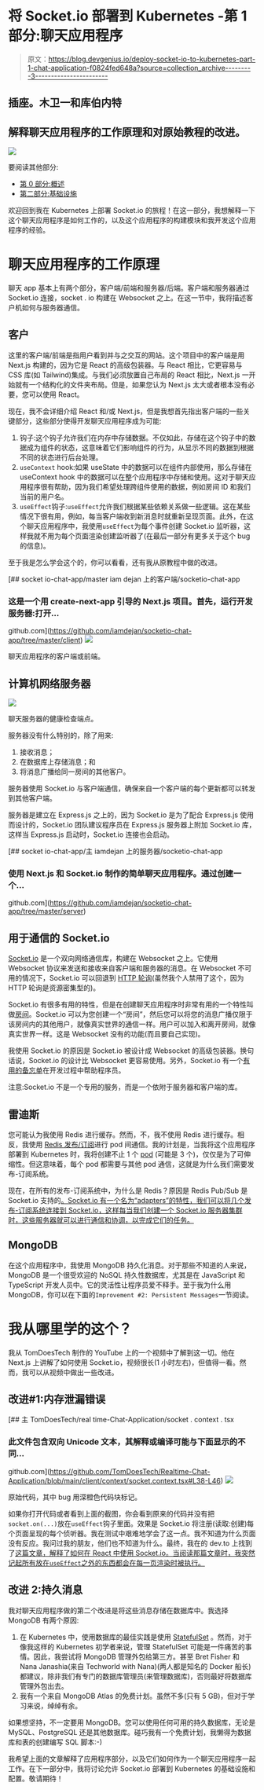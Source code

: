 # 将 Socket.io 部署到 Kubernetes -第 1 部分:聊天应用程序

> 原文：<https://blog.devgenius.io/deploy-socket-io-to-kubernetes-part-1-chat-application-f0824fed648a?source=collection_archive---------3----------------------->

## 插座。木卫一和库伯内特

## 解释聊天应用程序的工作原理和对原始教程的改进。

![](img/d2b96431dd48c29518166301f2f72c9d.png)

要阅读其他部分:

*   [第 0 部分:概述](/deploy-socket-io-to-kubernetes-part-0-overview-f192428b48a4)
*   [第二部分:基础设施](/deploy-socket-io-to-kubernetes-part-2-infrastructure-7764fec252d0)

欢迎回到我在 Kubernetes 上部署 Socket.io 的旅程！在这一部分，我想解释一下这个聊天应用程序是如何工作的，以及这个应用程序的构建模块和我开发这个应用程序的经验。

# 聊天应用程序的工作原理

聊天 app 基本上有两个部分，客户端/前端和服务器/后端。客户端和服务器通过 Socket.io 连接，socket . io 构建在 Websocket 之上。在这一节中，我将描述客户机如何与服务器通信。

## 客户

这里的客户端/前端是指用户看到并与之交互的网站。这个项目中的客户端是用 Next.js 构建的，因为它是 React 的高级包装器。与 React 相比，它更容易与 CSS 库(如 Tailwind)集成。与我们必须放置自己布局的 React 相比，Next.js 一开始就有一个结构化的文件夹布局。但是，如果您认为 Next.js 太大或者根本没有必要，您可以使用 React。

现在，我不会详细介绍 React 和/或 Next.js，但是我想首先指出客户端的一些关键部分，这些部分使得开发聊天应用程序成为可能:

1.  钩子:这个钩子允许我们在内存中存储数据。不仅如此，存储在这个钩子中的数据成为组件的状态，这意味着它们影响组件的行为，从显示不同的数据到根据不同的状态进行后台处理。
2.  `useContext` hook:如果 useState 中的数据可以在组件内部使用，那么存储在 useContext hook 中的数据可以在整个应用程序中存储和使用。这对于聊天应用程序很有帮助，因为我们希望处理跨组件使用的数据，例如房间 ID 和我们当前的用户名。
3.  `useEffect`钩子:`useEffect`允许我们根据某些依赖关系做一些逻辑。这在某些情况下很有用，例如，每当客户端收到新消息时就重新呈现页面。此外，在这个聊天应用程序中，我使用`useEffect`为每个事件创建 Socket.io 监听器，这样我就不用为每个页面渲染创建监听器了(在最后一部分有更多关于这个 bug 的信息)。

至于我是怎么学会这个的，你可以看看，还有我从原教程中做的改进。

[](https://github.com/iamdejan/socketio-chat-app/tree/master/client) [## socket io-chat-app/master iam dejan 上的客户端/socketio-chat-app

### 这是一个用 create-next-app 引导的 Next.js 项目。首先，运行开发服务器:打开…

github.com](https://github.com/iamdejan/socketio-chat-app/tree/master/client) ![](img/c6c8e56dab8b607d7a870484e7eb43f4.png)

聊天应用程序的客户端或前端。

## 计算机网络服务器

![](img/7c3fd93cb256aad56f5ec4599de697e2.png)

聊天服务器的健康检查端点。

服务器没有什么特别的，除了用来:

1.  接收消息；
2.  在数据库上存储消息；和
3.  将消息广播给同一房间的其他客户。

服务器使用 Socket.io 与客户端通信，确保来自一个客户端的每个更新都可以转发到其他客户端。

服务器是建立在 Express.js 之上的，因为 Socket.io 是为了配合 Express.js 使用而设计的，Socket.io 团队建议程序员在 Express.js 服务器上附加 Socket.io 库，这样当 Express.js 启动时，Socket.io 连接也会启动。

[](https://github.com/iamdejan/socketio-chat-app/tree/master/server) [## socket io-chat-app/主 iamdejan 上的服务器/socketio-chat-app

### 使用 Next.js 和 Socket.io 制作的简单聊天应用程序。通过创建一个…

github.com](https://github.com/iamdejan/socketio-chat-app/tree/master/server) 

## 用于通信的 Socket.io

[Socket.io](https://socket.io/) 是一个双向网络通信库，构建在 Websocket 之上。它使用 Websocket 协议来发送和接收来自客户端和服务器的消息。在 Websocket 不可用的情况下，Socket.io 可以回退到 [HTTP 轮询](https://www.pubnub.com/blog/http-long-polling/)(虽然我个人禁用了这个，因为 HTTP 轮询是资源密集型的)。

Socket.io 有很多有用的特性，但是在创建聊天应用程序时非常有用的一个特性叫做[房间](https://socket.io/docs/v4/rooms/)。Socket.io 可以为您创建一个“房间”，然后您可以将您的消息广播仅限于该房间内的其他用户，就像真实世界的通信一样。用户可以加入和离开房间，就像真实世界一样。这是 Websocket 没有的功能(而且要自己实现)。

我使用 Socket.io 的原因是 Socket.io 被设计成 Websocket 的高级包装器。换句话说，Socket.io 的设计比 Websocket 更容易使用。另外，Socket.io 有一个[有用的备忘单](https://socket.io/docs/v4/emit-cheatsheet/)在开发过程中帮助程序员。

注意:Socket.io 不是一个专用的服务，而是一个依附于服务器和客户端的库。

## 雷迪斯

您可能认为我使用 Redis 进行缓存。然而，不，我不使用 Redis 进行缓存。相反，我使用 [Redis 发布/订阅](https://redis.io/topics/pubsub)进行 pod 间通信。我的计划是，当我将这个应用程序部署到 Kubernetes 时，我将创建不止 1 个 [pod](https://kubernetes.io/docs/concepts/workloads/pods/) (可能是 3 个)，仅仅是为了可伸缩性。但这意味着，每个 pod 都需要与其他 pod 通信，这就是为什么我们需要发布-订阅系统。

现在，在所有的发布-订阅系统中，为什么是 Redis？原因是 Redis Pub/Sub 是 Socket.io 支持的[。Socket.io 有一个名为“adapters”的特性，我们可以将几个发布-订阅系统连接到 Socket.io，这样每当我们创建一个 Socket.io 服务器集群时，这些服务器就可以进行通信和协调，以完成它们的任务。](https://socket.io/docs/v4/redis-adapter/)

## MongoDB

在这个应用程序中，我使用 MongoDB 持久化消息。对于那些不知道的人来说，MongoDB 是一个很受欢迎的 NoSQL 持久性数据库，尤其是在 JavaScript 和 TypeScript 开发人员中。它的灵活性让程序员爱不释手。至于我为什么用 MongoDB，你可以在下面的`Improvement #2: Persistent Messages`一节阅读。

# 我从哪里学的这个？

我从 TomDoesTech 制作的 YouTube 上的一个视频中了解到这一切。他在 Next.js 上讲解了如何使用 Socket.io，视频很长(1 小时左右)，但值得一看。然而，我可以从视频中做出一些改进。

## 改进#1:内存泄漏错误

[](https://github.com/TomDoesTech/Realtime-Chat-Application/blob/main/client/context/socket.context.tsx#L38-L46) [## 主 TomDoesTech/real time-Chat-Application/socket . context . tsx

### 此文件包含双向 Unicode 文本，其解释或编译可能与下面显示的不同…

github.com](https://github.com/TomDoesTech/Realtime-Chat-Application/blob/main/client/context/socket.context.tsx#L38-L46) ![](img/cb055688bdd850efbb011495fea684c1.png)

原始代码，其中 bug 用深橙色代码块标记。

如果你打开代码或者看到上面的截图，你会看到原来的代码并没有把`socket.on(...)`放在`useEffect`钩子里面。效果是 Socket.io 将注册(读取:创建)每个页面呈现的每个侦听器。我在测试中艰难地学会了这一点。我不知道为什么页面没有反应。我问过我的朋友，他们也不知道为什么。最终，我在的 dev.to 上找到了[这篇文章，解释了如何在 React 中使用 Socket.io。当阅读那篇文章时，我突然记起所有放在`useEffect`之外的东西都会在每一页渲染时被执行。](https://dev.to/bravemaster619/how-to-prevent-multiple-socket-connections-and-events-in-react-531d)

## 改进 2:持久消息

我对聊天应用程序做的第二个改进是将这些消息存储在数据库中。我选择 MongoDB 有两个原因:

1.  在 Kubernetes 中，使用数据库的最佳实践是使用 [StatefulSet](https://kubernetes.io/docs/concepts/workloads/controllers/statefulset/) 。然而，对于像我这样的 Kubernetes 初学者来说，管理 StatefulSet 可能是一件痛苦的事情。因此，我尝试将 MongoDB 管理外包给第三方。甚至 Bret Fisher 和 Nana Janashia(来自 Techworld with Nana)(两人都是知名的 Docker 船长)都建议，除非我们有专门的数据库管理员(来管理数据库)，否则最好将数据库管理外包出去。
2.  我有一个来自 MongoDB Atlas 的免费计划。虽然不多(只有 5 GB)，但对于学习来说，绰绰有余。

如果想坚持，不一定要用 MongoDB。您可以使用任何可用的持久数据库，无论是 MySQL、PostgreSQL 还是其他数据库。碰巧我有一个免费计划，我懒得为数据库和表的创建编写 SQL 脚本:-)

我希望上面的文章解释了应用程序部分，以及它们如何作为一个聊天应用程序一起工作。在下一部分中，我将讨论允许 Socket.io 部署到 Kubernetes 的基础设施和配置。敬请期待！